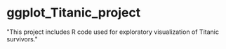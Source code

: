 # ggplot_Titanic_project

"This project includes R code used for exploratory visualization of Titanic survivors."
